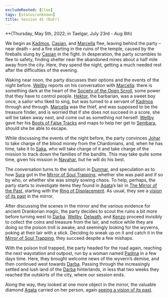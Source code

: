```yaml
---
excludeRooted: [Clee]
tags: [status/unknown]
title: Session 45 (DuFr)
---
```


**(Thursday, May 5th, 2022; in Taelgar, July 23rd - Aug 8th)

We begin as [Kadmos](<../../../people/chardonians/kadmos.md>), [Casian](<../../../people/chardonians/casian.md>), and [Marcella](<../../../people/chardonians/marcella.md>) flee, leaving behind the party – near death – and a fire starting in the ruins of the temple, caused by the fireballs slung by [Casian](<../../../people/chardonians/casian.md>) in the fight. In desperation, the party scrambles to flee to safety, finding shelter near the abandoned mines about a half mile away from the city. Here, they spend the night, getting a much needed rest after the difficulties of the evening. 

Waking near noon, the party discusses their options and the events of the night before. [Wellby](<../../../people/pcs/dunmar-fellowship/wellby.md>) reports on his conversation with [Marcella](<../../../people/chardonians/marcella.md>): there is something dark at the heart of the [Society of the Open Scroll](<../../../groups/society-of-the-open-scroll.md>), some power that they have to control people. [Hektor](<../../../people/chardonians/hektor.md>), the barbarian, was a sweet boy once, a sailor who liked to sing, but was turned to a servant of [Kadmos](<../../../people/chardonians/kadmos.md>) through and through. [Marcella](<../../../people/chardonians/marcella.md>) was the thief, and was supposed to be the treasure finder, and is worried that if she does not succeed in a score, she will be taken away next, and come out as something not herself. [Wellby](<../../../people/pcs/dunmar-fellowship/wellby.md>) gave her his [Boots of False Tracks](<../treasure/treasure-from-agata/boots-of-false-tracks.md>) and maps to help her get to [Sembara](<../../../gazetteer/greater-sembara/sembara/sembara.md>), should she be able to escape.

While discussing the events of the night before, the party convinces [Johar](<../../../people/dunmari/johar.md>) to take charge of the blood money from the Chardonians, and, when he has time, take it to [Saka](<../../../people/dunmari/saka.md>), who will take charge of it and take charge of the mission to track down the families of the bandits. This may take quite some time, given his mission in [Nayahar](<../../../gazetteer/greater-dunmar/realms/dunmar/western-dunmar/nayahar.md>), but he will do his best.

The conversation turns to the situation in [Dunmar](<../../../gazetteer/greater-dunmar/realms/dunmar/dunmar.md>), and speculation as to how [Sura](<../../../people/dunmari/sura.md>) got in the [Mirror of Soul Trapping](<../treasure/treasure-from-agata/mirror-of-soul-trapping.md>), whether she was paid and if so by who, or whether she was simply sowing chaos. To help, perhaps, the party starts to investigate items they found in [Agata](<../../../people/fey/agata.md>)’s lair in [The Mirror of the Past](<../treasure/treasure-from-stormcaller-tower/the-mirror-of-the-past.md>), starting with the [Ring of Displacement](<../treasure/treasure-from-agata/ring-of-displacement.md>). As usual, they see a [vision of its past](<../mirror-visions/ring-of-displacement-vision.md>) in the mirror. 

After discussing the scenes in the mirror and the various evidence for ancient Drankorian magic, the party decides to scout the ruins a bit more before turning west to [Darba](<../../../gazetteer/greater-dunmar/realms/dunmar/coastal-dunmar/darba/darba.md>). [Wellby](<../../../people/pcs/dunmar-fellowship/wellby.md>), [Delwath](<../../../people/pcs/dunmar-fellowship/delwath.md>), and [Kenzo](<../../../people/pcs/dunmar-fellowship/kenzo.md>) proceed invisibly to collect the coins and treasure from the lair, and notice while they are doing so the poison troll is awake, and seemingly looking for the wyverns, poking at their lair with a stick. Deciding to sneak up on it and catch it in the [Mirror of Soul Trapping](<../treasure/treasure-from-agata/mirror-of-soul-trapping.md>), they succeed despite a few mishaps.

With the poison troll trapped, the party headed for the road again, reaching the next waystation and outpost, run by a woman named [Padma](<../../../people/dunmari/padma.md>) in a few days time. Here, they brought welcome news of the wyvern’s demise, and then continued west towards [Darba](<../../../gazetteer/greater-dunmar/realms/dunmar/coastal-dunmar/darba/darba.md>). Passing through the increasingly settled and lush land of the [Darba](<../../../gazetteer/greater-dunmar/realms/dunmar/coastal-dunmar/darba/darba.md>) hinterlands, in less that two weeks they reached the outskirts of the city, where our session ends. 

Along the way, they looked at one more object in the mirror, the valuable diamond [Agata](<../../../people/fey/agata.md>) carried on her person, again [seeing a vision of its past](<../mirror-visions/extravagant-diamond-vision.md>). 
